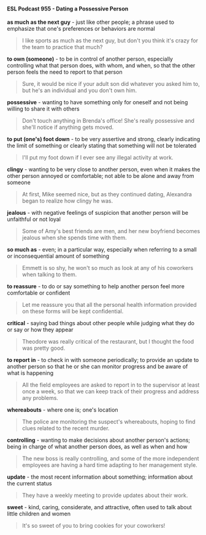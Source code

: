 #### ESL Podcast 955 - Dating a Possessive Person

**as much as the next guy** - just like other people; a phrase used to emphasize
that one's preferences or behaviors are normal

> I like sports as much as the next guy, but don't you think it's crazy for the team
to practice that much?

**to own (someone)** - to be in control of another person, especially controlling
what that person does, with whom, and when, so that the other person feels the
need to report to that person

> Sure, it would be nice if your adult son did whatever you asked him to, but he's
an individual and you don't own him.

**possessive** - wanting to have something only for oneself and not being willing to
share it with others

> Don't touch anything in Brenda's office! She's really possessive and she'll
notice if anything gets moved.

**to put (one's) foot down** - to be very assertive and strong, clearly indicating the
limit of something or clearly stating that something will not be tolerated

> I'll put my foot down if I ever see any illegal activity at work.

**clingy** - wanting to be very close to another person, even when it makes the
other person annoyed or comfortable; not able to be alone and away from
someone

> At first, Mike seemed nice, but as they continued dating, Alexandra began to
realize how clingy he was.

**jealous** - with negative feelings of suspicion that another person will be
unfaithful or not loyal

> Some of Amy's best friends are men, and her new boyfriend becomes jealous
when she spends time with them.

**so much as** - even; in a particular way, especially when referring to a small or
inconsequential amount of something

> Emmett is so shy, he won't so much as look at any of his coworkers when
talking to them.

**to reassure** - to do or say something to help another person feel more
comfortable or confident

> Let me reassure you that all the personal health information provided on these
forms will be kept confidential.

**critical** - saying bad things about other people while judging what they do or say
or how they appear

> Theodore was really critical of the restaurant, but I thought the food was pretty
good.

**to report in** - to check in with someone periodically; to provide an update to
another person so that he or she can monitor progress and be aware of what is
happening

> All the field employees are asked to report in to the supervisor at least once a
week, so that we can keep track of their progress and address any problems.

**whereabouts** - where one is; one's location

> The police are monitoring the suspect's whereabouts, hoping to find clues
related to the recent murder.

**controlling** - wanting to make decisions about another person's actions; being
in charge of what another person does, as well as when and how

> The new boss is really controlling, and some of the more independent
employees are having a hard time adapting to her management style.

**update** - the most recent information about something; information about the
current status

> They have a weekly meeting to provide updates about their work.

**sweet** - kind, caring, considerate, and attractive, often used to talk about little
children and women

> It's so sweet of you to bring cookies for your coworkers!

